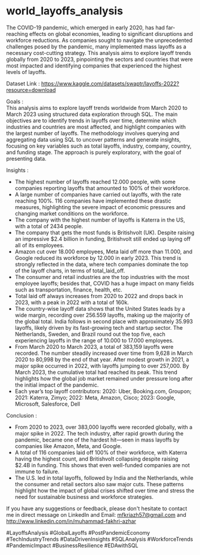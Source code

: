 # world_layoffs_analysis
The COVID-19 pandemic, which emerged in early 2020, has had far-reaching effects on global economies, leading to significant disruptions and workforce reductions. As companies sought to navigate the unprecedented challenges posed by the pandemic, many implemented mass layoffs as a necessary cost-cutting strategy. This analysis aims to explore layoff trends globally from 2020 to 2023, pinpointing the sectors and countries that were most impacted and identifying companies that experienced the highest levels of layoffs.  

Dataset Link : https://www.kaggle.com/datasets/swaptr/layoffs-2022?resource=download  

Goals :  
This analysis aims to explore layoff trends worldwide from March 2020 to March 2023 using structured data exploration through SQL. The main objectives are to identify trends in layoffs over time, determine which industries and countries are most affected, and highlight companies with the largest number of layoffs. The methodology involves querying and aggregating data using SQL to uncover patterns and generate insights, focusing on key variables such as total layoffs, industry, company, country, and funding stage. The approach is purely exploratory, with the goal of presenting data.  

Insights :  
-  The highest number of layoffs reached 12.000 people, with some companies reporting layoffs that amounted to 100% of their workforce.
-  A large number of companies have carried out layoffs, with the rate reaching 100%. 116 companies have implemented these drastic measures, highlighting the severe impact of economic pressures and changing market conditions on the workforce.
-  The company with the highest number of layoffs is Katerra in the US, with a total of 2434 people.
-  The company that gets the most funds is Britishvolt (UK). Despite raising an impressive $2.4 billion in funding, Britishvolt still ended up laying off all of its employees.
-  Amazon cut over 18.000 employees, Meta laid off more than 11.000, and Google reduced its workforce by 12.000 in early 2023. This trend is strongly reflected in the data, where tech companies dominate the top of the layoff charts, in terms of total_laid_off.
-  The consumer and retail industries are the top industries with the most employee layoffs; besides that, COVID has a huge impact on many fields such as transportation, finance, health, etc.
-  Total laid off always increases from 2020 to 2022 and drops back in 2023, with a peak in 2022 with a total of 160k.
-  The country-wise layoff data shows that the United States leads by a wide margin, recording over 256.559 layoffs, making up the majority of the global total. India follows in second place with approximately 35.993 layoffs, likely driven by its fast-growing tech and startup sector. The Netherlands, Sweden, and Brazil round out the top five, each experiencing layoffs in the range of 10.000 to 17.000 employees.
-  From March 2020 to March 2023, a total of 383,159 layoffs were recorded. The number steadily increased over time from 9,628 in March 2020 to 80,998 by the end of that year. After modest growth in 2021, a major spike occurred in 2022, with layoffs jumping to over 257,000. By March 2023, the cumulative total had reached its peak. This trend highlights how the global job market remained under pressure long after the initial impact of the pandemic.
-  Each year’s top layoff contributors: 2020: Uber, Booking.com, Groupon; 2021: Katerra, Zimyo; 2022: Meta, Amazon, Cisco; 2023: Google, Microsoft, Salesforce, Dell

Conclusion :  
- From 2020 to 2023, over 383,000 layoffs were recorded globally, with a major spike in 2022. The tech industry, after rapid growth during the pandemic, became one of the hardest hit—seen in mass layoffs by companies like Amazon, Meta, and Google.
- A total of 116 companies laid off 100% of their workforce, with Katerra having the highest count, and Britishvolt collapsing despite raising $2.4B in funding. This shows that even well-funded companies are not immune to failure.
- The U.S. led in total layoffs, followed by India and the Netherlands, while the consumer and retail sectors also saw major cuts. These patterns highlight how the impact of global crises shifted over time and stress the need for sustainable business and workforce strategies.

If you have any suggestions or feedback, please don't hesitate to contact me in direct message on LinkedIn and Email: mfkriazh57@gmail.com and http://www.linkedin.com/in/muhammad-fakhri-azhar  

#LayoffsAnalysis #GlobalLayoffs #PostPandemicEconomy #TechIndustryTrends #DataDrivenInsights #SQLAnalysis #WorkforceTrends #PandemicImpact #BusinessResilience #EDAwithSQL  
